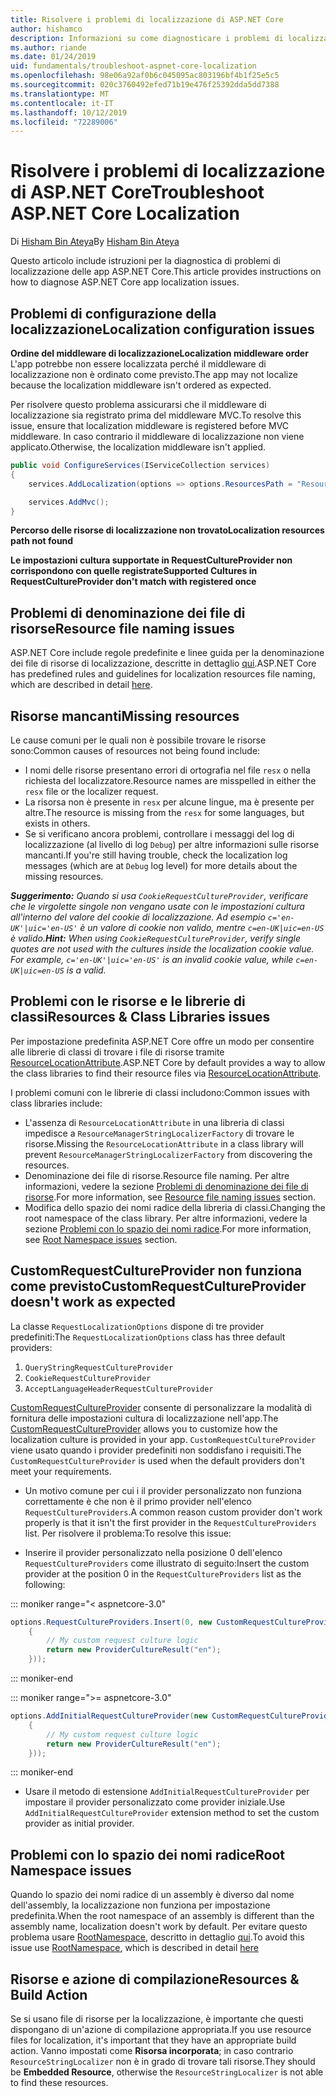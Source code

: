 ```yaml
---
title: Risolvere i problemi di localizzazione di ASP.NET Core
author: hishamco
description: Informazioni su come diagnosticare i problemi di localizzazione nelle app ASP.NET Core.
ms.author: riande
ms.date: 01/24/2019
uid: fundamentals/troubleshoot-aspnet-core-localization
ms.openlocfilehash: 98e06a92af0b6c045095ac803196bf4b1f25e5c5
ms.sourcegitcommit: 020c3760492efed71b19e476f25392dda5dd7388
ms.translationtype: MT
ms.contentlocale: it-IT
ms.lasthandoff: 10/12/2019
ms.locfileid: "72289006"
---
```

# <a name="troubleshoot-aspnet-core-localization"></a><span data-ttu-id="faa91-103">Risolvere i problemi di localizzazione di ASP.NET Core</span><span class="sxs-lookup"><span data-stu-id="faa91-103">Troubleshoot ASP.NET Core Localization</span></span>

<span data-ttu-id="faa91-104">Di [Hisham Bin Ateya](https://github.com/hishamco)</span><span class="sxs-lookup"><span data-stu-id="faa91-104">By [Hisham Bin Ateya](https://github.com/hishamco)</span></span>

<span data-ttu-id="faa91-105">Questo articolo include istruzioni per la diagnostica di problemi di localizzazione delle app ASP.NET Core.</span><span class="sxs-lookup"><span data-stu-id="faa91-105">This article provides instructions on how to diagnose ASP.NET Core app localization issues.</span></span>

## <a name="localization-configuration-issues"></a><span data-ttu-id="faa91-106">Problemi di configurazione della localizzazione</span><span class="sxs-lookup"><span data-stu-id="faa91-106">Localization configuration issues</span></span>

<span data-ttu-id="faa91-107">**Ordine del middleware di localizzazione**</span><span class="sxs-lookup"><span data-stu-id="faa91-107">**Localization middleware order**</span></span>  
<span data-ttu-id="faa91-108">L'app potrebbe non essere localizzata perché il middleware di localizzazione non è ordinato come previsto.</span><span class="sxs-lookup"><span data-stu-id="faa91-108">The app may not localize because the localization middleware isn't ordered as expected.</span></span>

<span data-ttu-id="faa91-109">Per risolvere questo problema assicurarsi che il middleware di localizzazione sia registrato prima del middleware MVC.</span><span class="sxs-lookup"><span data-stu-id="faa91-109">To resolve this issue, ensure that localization middleware is registered before MVC middleware.</span></span> <span data-ttu-id="faa91-110">In caso contrario il middleware di localizzazione non viene applicato.</span><span class="sxs-lookup"><span data-stu-id="faa91-110">Otherwise, the localization middleware isn't applied.</span></span>

```csharp
public void ConfigureServices(IServiceCollection services)
{
    services.AddLocalization(options => options.ResourcesPath = "Resources");

    services.AddMvc();
}
```

<span data-ttu-id="faa91-111">**Percorso delle risorse di localizzazione non trovato**</span><span class="sxs-lookup"><span data-stu-id="faa91-111">**Localization resources path not found**</span></span>

<span data-ttu-id="faa91-112">**Le impostazioni cultura supportate in RequestCultureProvider non corrispondono con quelle registrate**</span><span class="sxs-lookup"><span data-stu-id="faa91-112">**Supported Cultures in RequestCultureProvider don't match with registered once**</span></span>  

## <a name="resource-file-naming-issues"></a><span data-ttu-id="faa91-113">Problemi di denominazione dei file di risorse</span><span class="sxs-lookup"><span data-stu-id="faa91-113">Resource file naming issues</span></span>

<span data-ttu-id="faa91-114">ASP.NET Core include regole predefinite e linee guida per la denominazione dei file di risorse di localizzazione, descritte in dettaglio [qui](xref:fundamentals/localization?view=aspnetcore-2.2#resource-file-naming).</span><span class="sxs-lookup"><span data-stu-id="faa91-114">ASP.NET Core has predefined rules and guidelines for localization resources file naming, which are described in detail [here](xref:fundamentals/localization?view=aspnetcore-2.2#resource-file-naming).</span></span>

## <a name="missing-resources"></a><span data-ttu-id="faa91-115">Risorse mancanti</span><span class="sxs-lookup"><span data-stu-id="faa91-115">Missing resources</span></span>

<span data-ttu-id="faa91-116">Le cause comuni per le quali non è possibile trovare le risorse sono:</span><span class="sxs-lookup"><span data-stu-id="faa91-116">Common causes of resources not being found include:</span></span>

- <span data-ttu-id="faa91-117">I nomi delle risorse presentano errori di ortografia nel file `resx` o nella richiesta del localizzatore.</span><span class="sxs-lookup"><span data-stu-id="faa91-117">Resource names are misspelled in either the `resx` file or the localizer request.</span></span>
- <span data-ttu-id="faa91-118">La risorsa non è presente in `resx` per alcune lingue, ma è presente per altre.</span><span class="sxs-lookup"><span data-stu-id="faa91-118">The resource is missing from the `resx` for some languages, but exists in others.</span></span>
- <span data-ttu-id="faa91-119">Se si verificano ancora problemi, controllare i messaggi del log di localizzazione (al livello di log `Debug`) per altre informazioni sulle risorse mancanti.</span><span class="sxs-lookup"><span data-stu-id="faa91-119">If you're still having trouble, check the localization log messages (which are at `Debug` log level) for more details about the missing resources.</span></span>

<span data-ttu-id="faa91-120">_**Suggerimento:** Quando si usa `CookieRequestCultureProvider`, verificare che le virgolette singole non vengano usate con le impostazioni cultura all'interno del valore del cookie di localizzazione. Ad esempio `c='en-UK'|uic='en-US'` è un valore di cookie non valido, mentre `c=en-UK|uic=en-US` è valido._</span><span class="sxs-lookup"><span data-stu-id="faa91-120">_**Hint:** When using `CookieRequestCultureProvider`, verify single quotes are not used with the cultures inside the localization cookie value. For example, `c='en-UK'|uic='en-US'` is an invalid cookie value, while `c=en-UK|uic=en-US` is a valid._</span></span>

## <a name="resources--class-libraries-issues"></a><span data-ttu-id="faa91-121">Problemi con le risorse e le librerie di classi</span><span class="sxs-lookup"><span data-stu-id="faa91-121">Resources & Class Libraries issues</span></span>

<span data-ttu-id="faa91-122">Per impostazione predefinita ASP.NET Core offre un modo per consentire alle librerie di classi di trovare i file di risorse tramite [ResourceLocationAttribute](/dotnet/api/microsoft.extensions.localization.resourcelocationattribute?view=aspnetcore-2.1).</span><span class="sxs-lookup"><span data-stu-id="faa91-122">ASP.NET Core by default provides a way to allow the class libraries to find their resource files via [ResourceLocationAttribute](/dotnet/api/microsoft.extensions.localization.resourcelocationattribute?view=aspnetcore-2.1).</span></span>

<span data-ttu-id="faa91-123">I problemi comuni con le librerie di classi includono:</span><span class="sxs-lookup"><span data-stu-id="faa91-123">Common issues with class libraries include:</span></span>
- <span data-ttu-id="faa91-124">L'assenza di `ResourceLocationAttribute` in una libreria di classi impedisce a `ResourceManagerStringLocalizerFactory` di trovare le risorse.</span><span class="sxs-lookup"><span data-stu-id="faa91-124">Missing the `ResourceLocationAttribute` in a class library will prevent `ResourceManagerStringLocalizerFactory` from discovering the resources.</span></span>
- <span data-ttu-id="faa91-125">Denominazione dei file di risorse.</span><span class="sxs-lookup"><span data-stu-id="faa91-125">Resource file naming.</span></span> <span data-ttu-id="faa91-126">Per altre informazioni, vedere la sezione [Problemi di denominazione dei file di risorse](#resource-file-naming-issues).</span><span class="sxs-lookup"><span data-stu-id="faa91-126">For more information, see [Resource file naming issues](#resource-file-naming-issues) section.</span></span>
- <span data-ttu-id="faa91-127">Modifica dello spazio dei nomi radice della libreria di classi.</span><span class="sxs-lookup"><span data-stu-id="faa91-127">Changing the root namespace of the class library.</span></span> <span data-ttu-id="faa91-128">Per altre informazioni, vedere la sezione [Problemi con lo spazio dei nomi radice](#root-namespace-issues).</span><span class="sxs-lookup"><span data-stu-id="faa91-128">For more information, see [Root Namespace issues](#root-namespace-issues) section.</span></span>

## <a name="customrequestcultureprovider-doesnt-work-as-expected"></a><span data-ttu-id="faa91-129">CustomRequestCultureProvider non funziona come previsto</span><span class="sxs-lookup"><span data-stu-id="faa91-129">CustomRequestCultureProvider doesn't work as expected</span></span>

<span data-ttu-id="faa91-130">La classe `RequestLocalizationOptions` dispone di tre provider predefiniti:</span><span class="sxs-lookup"><span data-stu-id="faa91-130">The `RequestLocalizationOptions` class has three default providers:</span></span>

1. `QueryStringRequestCultureProvider`
2. `CookieRequestCultureProvider`
3. `AcceptLanguageHeaderRequestCultureProvider`

<span data-ttu-id="faa91-131">[CustomRequestCultureProvider](/dotnet/api/microsoft.aspnetcore.localization.customrequestcultureprovider?view=aspnetcore-2.1) consente di personalizzare la modalità di fornitura delle impostazioni cultura di localizzazione nell'app.</span><span class="sxs-lookup"><span data-stu-id="faa91-131">The [CustomRequestCultureProvider](/dotnet/api/microsoft.aspnetcore.localization.customrequestcultureprovider?view=aspnetcore-2.1) allows you to customize how the localization culture is provided in your app.</span></span> <span data-ttu-id="faa91-132">`CustomRequestCultureProvider` viene usato quando i provider predefiniti non soddisfano i requisiti.</span><span class="sxs-lookup"><span data-stu-id="faa91-132">The `CustomRequestCultureProvider` is used when the default providers don't meet your requirements.</span></span>

- <span data-ttu-id="faa91-133">Un motivo comune per cui i il provider personalizzato non funziona correttamente è che non è il primo provider nell'elenco `RequestCultureProviders`.</span><span class="sxs-lookup"><span data-stu-id="faa91-133">A common reason custom provider don't work properly is that it isn't the first provider in the `RequestCultureProviders` list.</span></span> <span data-ttu-id="faa91-134">Per risolvere il problema:</span><span class="sxs-lookup"><span data-stu-id="faa91-134">To resolve this issue:</span></span>

- <span data-ttu-id="faa91-135">Inserire il provider personalizzato nella posizione 0 dell'elenco `RequestCultureProviders` come illustrato di seguito:</span><span class="sxs-lookup"><span data-stu-id="faa91-135">Insert the custom provider at the position 0 in the `RequestCultureProviders` list as the following:</span></span>

::: moniker range="< aspnetcore-3.0"
```csharp
options.RequestCultureProviders.Insert(0, new CustomRequestCultureProvider(async context =>
    {
        // My custom request culture logic
        return new ProviderCultureResult("en");
    }));
```
::: moniker-end

::: moniker range=">= aspnetcore-3.0"
```csharp
options.AddInitialRequestCultureProvider(new CustomRequestCultureProvider(async context =>
    {
        // My custom request culture logic
        return new ProviderCultureResult("en");
    }));
```
::: moniker-end

- <span data-ttu-id="faa91-136">Usare il metodo di estensione `AddInitialRequestCultureProvider` per impostare il provider personalizzato come provider iniziale.</span><span class="sxs-lookup"><span data-stu-id="faa91-136">Use `AddInitialRequestCultureProvider` extension method to set the custom provider as initial provider.</span></span>

## <a name="root-namespace-issues"></a><span data-ttu-id="faa91-137">Problemi con lo spazio dei nomi radice</span><span class="sxs-lookup"><span data-stu-id="faa91-137">Root Namespace issues</span></span>

<span data-ttu-id="faa91-138">Quando lo spazio dei nomi radice di un assembly è diverso dal nome dell'assembly, la localizzazione non funziona per impostazione predefinita.</span><span class="sxs-lookup"><span data-stu-id="faa91-138">When the root namespace of an assembly is different than the assembly name, localization doesn't work by default.</span></span> <span data-ttu-id="faa91-139">Per evitare questo problema usare [RootNamespace](/dotnet/api/microsoft.extensions.localization.rootnamespaceattribute?view=aspnetcore-2.1), descritto in dettaglio [qui](xref:fundamentals/localization?view=aspnetcore-2.2#resource-file-naming).</span><span class="sxs-lookup"><span data-stu-id="faa91-139">To avoid this issue use [RootNamespace](/dotnet/api/microsoft.extensions.localization.rootnamespaceattribute?view=aspnetcore-2.1), which is described in detail [here](xref:fundamentals/localization?view=aspnetcore-2.2#resource-file-naming)</span></span>

## <a name="resources--build-action"></a><span data-ttu-id="faa91-140">Risorse e azione di compilazione</span><span class="sxs-lookup"><span data-stu-id="faa91-140">Resources & Build Action</span></span>

<span data-ttu-id="faa91-141">Se si usano file di risorse per la localizzazione, è importante che questi dispongano di un'azione di compilazione appropriata.</span><span class="sxs-lookup"><span data-stu-id="faa91-141">If you use resource files for localization, it's important that they have an appropriate build action.</span></span> <span data-ttu-id="faa91-142">Vanno impostati come **Risorsa incorporata**; in caso contrario `ResourceStringLocalizer` non è in grado di trovare tali risorse.</span><span class="sxs-lookup"><span data-stu-id="faa91-142">They should be **Embedded Resource**, otherwise the `ResourceStringLocalizer` is not able to find these resources.</span></span>
